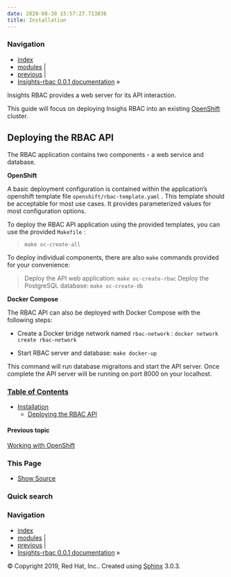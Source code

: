 ```yaml
---
date: 2020-08-30 15:57:27.713836
title: Installation
---
```

### Navigation

  - [index](../genindex/ "General Index")
  - [modules](../py-modindex/ "Python Module Index") |
  - [previous](../openshift/ "Working with OpenShift") |
  - [Insights-rbac 0.0.1 documentation](../index/) »


Insights RBAC provides a web server for its API interaction.

This guide will focus on deploying Insighs RBAC into an existing
[OpenShift](https://www.okd.io/) cluster.

## Deploying the RBAC API

The RBAC application contains two components - a web service and
database.

**OpenShift**

A basic deployment configuration is contained within the application’s
openshift template file ` openshift/rbac-template.yaml ` . This template
should be acceptable for most use cases. It provides parameterized
values for most configuration options.

To deploy the RBAC API application using the provided templates, you can
use the provided ` Makefile ` :

> ` make oc-create-all `

To deploy individual components, there are also ` make ` commands
provided for your convenience:

> Deploy the API web application: ` make oc-create-rbac ` Deploy the
> PostgreSQL database: ` make oc-create-db `

**Docker Compose**

The RBAC API can also be deployed with Docker Compose with the following
steps:

  - Create a Docker bridge network named ` rbac-network ` : ` docker
    network create rbac-network `

  - Start RBAC server and database: ` make docker-up `

This command will run database migraitons and start the API server. Once
complete the API server will be running on port 8000 on your localhost.

### [Table of Contents](../index/)

  - [Installation](#)
      - [Deploying the RBAC API](#deploying-the-rbac-api)

#### Previous topic

[Working with OpenShift](../openshift/ "previous chapter")

### This Page

  - [Show Source](../_sources/install.rst.txt)

### Quick search

### Navigation

  - [index](../genindex/ "General Index")
  - [modules](../py-modindex/ "Python Module Index") |
  - [previous](../openshift/ "Working with OpenShift") |
  - [Insights-rbac 0.0.1 documentation](../index/) »

© Copyright 2019, Red Hat, Inc.. Created using
[Sphinx](http://sphinx-doc.org/) 3.0.3.